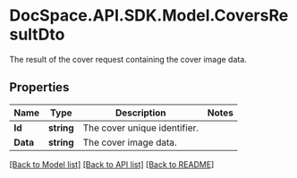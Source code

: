 # DocSpace.API.SDK.Model.CoversResultDto
The result of the cover request containing the cover image data.

## Properties

Name | Type | Description | Notes
------------ | ------------- | ------------- | -------------
**Id** | **string** | The cover unique identifier. | 
**Data** | **string** | The cover image data. | 

[[Back to Model list]](../README.md#documentation-for-models) [[Back to API list]](../README.md#documentation-for-api-endpoints) [[Back to README]](../README.md)

